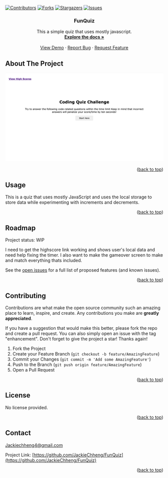 
<a name="readme-top"></a>



<!-- PROJECT SHIELDS -->
<!--
*** I'm using markdown "reference style" links for readability.
*** Reference links are enclosed in brackets [ ] instead of parentheses ( ).
*** See the bottom of this document for the declaration of the reference variables
*** for contributors-url, forks-url, etc. This is an optional, concise syntax you may use.
*** https://www.markdownguide.org/basic-syntax/#reference-style-links
-->
[![Contributors][contributors-shield]][contributors-url]
[![Forks][forks-shield]][forks-url]
[![Stargazers][stars-shield]][stars-url]
[![Issues][issues-shield]][issues-url]



<h3 align="center">FunQuiz</h3>

  <p align="center">
    This a simple quiz that uses mostly javascript.
    <br />
    <a href="https://github.com/JackieChheng/FunQuiz"><strong>Explore the docs »</strong></a>
    <br />
    <br />
    <a href="https://github.com/JackieChheng/FunQuiz">View Demo</a>
    ·
    <a href="https://github.com/JackieChheng/FunQuiz/issues">Report Bug</a>
    ·
    <a href="https://github.com/JackieChheng/FunQuiz/issues">Request Feature</a>
  </p>
</div>




<!-- ABOUT THE PROJECT -->
## About The Project

![FunQuiz](./assets/images/screenshot.png)

<p align="right">(<a href="#readme-top">back to top</a>)</p>








<!-- USAGE EXAMPLES -->
## Usage

This is a quiz that uses mostly JavaScript and uses the local storage to store data while experimenting with increments and decrements.


<p align="right">(<a href="#readme-top">back to top</a>)</p>



<!-- ROADMAP -->
## Roadmap

Project status: WIP

I need to get the highscore link working and shows user's local data and need help fixing the timer.
I also want to make the gameover screen to make and match everything thats included.

See the [open issues](https://github.com/JackieChheng/FunQuiz/issues) for a full list of proposed features (and known issues).

<p align="right">(<a href="#readme-top">back to top</a>)</p>



<!-- CONTRIBUTING -->
## Contributing

Contributions are what make the open source community such an amazing place to learn, inspire, and create. Any contributions you make are **greatly appreciated**.

If you have a suggestion that would make this better, please fork the repo and create a pull request. You can also simply open an issue with the tag "enhancement".
Don't forget to give the project a star! Thanks again!

1. Fork the Project
2. Create your Feature Branch (`git checkout -b feature/AmazingFeature`)
3. Commit your Changes (`git commit -m 'Add some AmazingFeature'`)
4. Push to the Branch (`git push origin feature/AmazingFeature`)
5. Open a Pull Request

<p align="right">(<a href="#readme-top">back to top</a>)</p>



<!-- LICENSE -->
## License

No license provided.

<p align="right">(<a href="#readme-top">back to top</a>)</p>



<!-- CONTACT -->
## Contact

Jackiechheng4@gmail.com

Project Link: [https://github.com/JackieChheng/FunQuiz](https://github.com/JackieChheng/FunQuiz)

<p align="right">(<a href="#readme-top">back to top</a>)</p>





<!-- MARKDOWN LINKS & IMAGES -->
<!-- https://www.markdownguide.org/basic-syntax/#reference-style-links -->
[contributors-shield]: https://img.shields.io/github/contributors/JackieChheng/FunQuiz.svg?style=for-the-badge
[contributors-url]: https://github.com/JackieChheng/FunQuiz/graphs/contributors
[forks-shield]: https://img.shields.io/github/forks/JackieChheng/FunQuiz.svg?style=for-the-badge
[forks-url]: https://github.com/JackieChheng/FunQuiz/network/members
[stars-shield]: https://img.shields.io/github/stars/JackieChheng/FunQuiz.svg?style=for-the-badge
[stars-url]: https://github.com/JackieChheng/FunQuiz/stargazers
[issues-shield]: https://img.shields.io/github/issues/JackieChheng/FunQuiz.svg?style=for-the-badge
[issues-url]: https://github.com/JackieChheng/FunQuiz/issues
[license-shield]: https://img.shields.io/github/license/JackieChheng/FunQuiz.svg?style=for-the-badge
[license-url]: https://github.com/JackieChheng/FunQuiz/blob/master/LICENSE.txt
[linkedin-shield]: https://img.shields.io/badge/-LinkedIn-black.svg?style=for-the-badge&logo=linkedin&colorB=555
[linkedin-url]: https://linkedin.com/in/JackieChheng 
[product-screenshot]: images/screenshot.png

